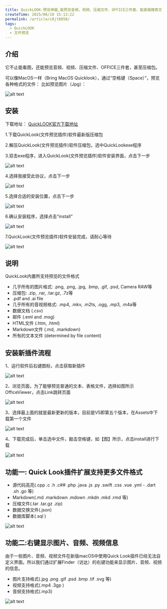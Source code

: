 ```yaml
---
title: QuickLOOK-预览神器,能预览音频、视频、压缩文件、OFFICE三件套，能直接搜索文件
createTime: 2025/06/10 15:13:22
permalink: /article/c0jt0858/
tags: 
  - QuickLOOK
  - 文件预览
---
```


## 介绍

它不止能看图，还能预览音频、视频、压缩文件、OFFICE三件套，甚至压缩包。

可以像MacOS一样（Bring MacOS Quicklook），通过“空格键（Space）”，预览各种格式的文件：
比如预览图片（Jpg）：

![alt text](0.gif)

## 安装

下载地址： [QuickLOOK官方下载地址](https://pan.quark.cn/s/db9903d2eca6)

1.下载QuickLook(文件预览插件)软件最新版压缩包

2.解压QuickLook(文件预览插件)软件压缩包，选中QuickLookexe程序

3.双击exe程序，进入QuickLook(文件预览插件)软件安装界面，点击下一步

![alt text](1.png)

4.选择我接受此协议，点击下一步

![alt text](2.png)

5.选择合适的安装位置，点击下一步

![alt text](3.png)

6.确认安装程序，选择点击“install”

![alt text](4.png)

7.QuickLook(文件预览插件)软件安装完成，请耐心等待

![alt text](5.png)

## 说明

QuickLook内置所支持预览的文件格式

- 几乎所有的图片格式: .png, .png, .jpg, .bmp, .gif, .psd, Camera RAW等
- 压缩包: .zip, .rar, .tar.gz, .7z等
- .pdf and .ai file
- 几乎所有的音视频格式: .mp4, .mkv, .m2ts, .ogg, .mp3, .m4a等
- 数据文档 (.csv)
- 邮件 (.eml and .msg)
- HTML文件 (.htm, .html)
- Markdown文件 (.md, .markdown)
- 所有的文本文件 (determined by file content)

## 安装新插件流程

1、运行软件后右键图标，点击获取新插件

![alt text](11.png)

2、浏览页面，为了能够预览普通的文本、表格文件，选择如图所示OfficeViewer，点击Link跳转页面

![alt text](12.png)

3、选择最上面的就是最新更新的版本，目前是V5即第五个版本，在Assets中下载第一个文件

![alt text](13.png)


4、下载完成后，单击选中文件，敲击空格键，如【图】所示，点击install进行下载

![alt text](14.png)


## 功能一: Quick Look插件扩展支持更多文件格式
- 源代码高亮(.cpp .c .h .c## .php .java .js .py .swift .css .vue .yml - .dart .sh .go 等)
- Markdown(.md .markdown .mdown .mkdn .mkd .rmd 等)
- 压缩文件(.tar .tar.gz .zip)
- 数据交换文件(.json)
- 数据库脚本(.sql )

![alt text](15.png)

## 功能二:右键显示图片、音频、视频信息

由于一些图片、音频、视频文件在新版macOS中使用Quick Look插件已经无法自定义界面。所以我们通过扩展Finder（访达）的右键功能来显示图片、音频、视频的信息。

- 图片支持格式(.jpg .png .gif .psd .bmp .tif .svg 等)
- 视频支持格式(.mp4 .3gp )
- 音频支持格式(.mp3)

![alt text](16.png)